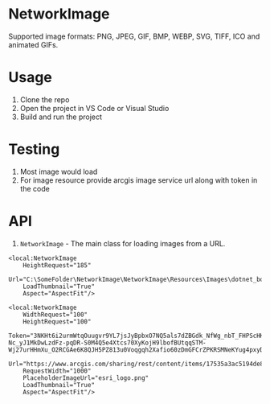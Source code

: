 # NetworkImage

Supported image formats: PNG, JPEG, GIF, BMP, WEBP, SVG, TIFF, ICO and animated GIFs.

# Usage
1. Clone the repo
2. Open the project in VS Code or Visual Studio
3. Build and run the project

# Testing
1. Most image would load
2. For image resource provide arcgis image service url along with token in the code

# API
1. `NetworkImage` - The main class for loading images from a URL.

```
<local:NetworkImage
    HeightRequest="185"
    Url="C:\SomeFolder\NetworkImage\NetworkImage\Resources\Images\dotnet_bot.png"
    LoadThumbnail="True"
    Aspect="AspectFit"/>
```

```
<local:NetworkImage
    WidthRequest="100"
    HeightRequest="100"
    Token="3NKHt6i2urmWtqOuugvr9YL7jsJyBpbxO7NQ5als7dZBGdk_NfWg_nbT_FHPScHKptAA-Nc_yJ1MkDwLzdFz-pqDR-S0M4Q5e4Xtcs70XyKojH9lbofBUtqqSTM-Wj27urHHmXu_O2RCGAe6K8QJH5PZ813u0Voqgqh2Xafio60zDmGFCrZPKRSMNeKYug4pxyDaiaRozNvEvsgAV9VyqZg82Lf8QL53MoJc9B2lNQI"
    Url="https://www.arcgis.com/sharing/rest/content/items/17535a3ac5194de8bcbc0a6dfaef2288/resources/56k2Zlxu8vhp7gh1JAjzBT.png"
    RequestWidth="1000"
    PlaceholderImageUrl="esri_logo.png"
    LoadThumbnail="True"
    Aspect="AspectFit"/>
```
